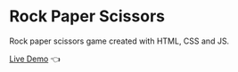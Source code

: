 # Rock Paper Scissors
Rock paper scissors game created with HTML, CSS and JS.

[Live Demo](https://miguel-uni.github.io/rock-paper-scissors/) :point_left: